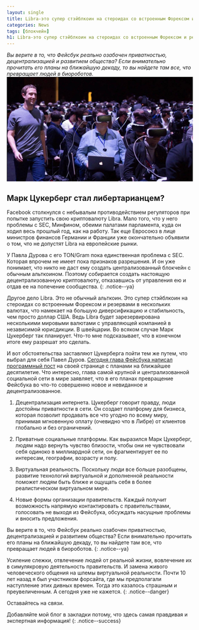 ```yaml
---
layout: single
title: Libra-это супер стэйблкоин на стероидах со встроенным Форексом и резервами в нескольких валютах
categories: News
tags: [блокчейн]
h1: Libra-это супер стэйблкоин на стероидах со встроенным Форексом и резервами в нескольких валютах
---
```

*Вы верите в то, что Фейсбук реально озабочен приватностью, децентрализацией и развитием общества? Если внимательно прочитать его планы на ближайшую декаду, то вы найдете там все, что превращает людей в биороботов.*
![mark](/assets/images/news/mark.jpg)


## Марк Цукерберг стал либертарианцем?

Facebook столкнулся с небывалым противодействием регуляторов при попытке запустить свою криптовалюту Libra. Мало того, что у него проблемы с SEC, Минфином, обеими палатами парламента, куда он ходил весь прошлый год, как на работу. Так еще Евросоюз в лице министров финансов Германии и Франции уже окончательно объявили о том, что не допустят Libra на европейские рынки.

У Павла Дурова с его TON/Gram пока единственная проблема с SEC. Которая впрочем не имеет пока признаков разрешения. И он уже понимает, что никто не даст ему создать централизованный блокчейн с обычным альткоином. Поэтому собирается создать настоящую децентрализованную криптовалюту, отказавшись от управления ею и отдав ее на попечение сообщества.
{: .notice--ya}


Другое дело Libra. Это не обычный альткоин. Это супер стэйблкоин на стероидах со встроенным Форексом и резервами в нескольких валютах, что намекает на большую диверсификацию и стабильность, чем просто доллар США. Ведь Libra будет зарезервирована несколькими мировыми валютами с управляющей компанией в независимой юрисдикции. В швейцарии. Во всяком случае Марк Цукерберг так планирует. Что-то мне подсказывает, что в конечном итоге ему разрешат это сделать.

И вот обстоятельства заставляют Цукерберга пойти тем же путем, что выбрал для себя Павел Дуров. [Сегодня глава Фейсбука написал программный пост](https://www.facebook.com/zuck/posts/10111311886191191)  на своей странице с планами на ближайшее десятилетие. Что интересно, глава самой крупной и централизованной социальной сети в мире заявляет, что в его планах превращение Фейсбука во что-то совершенно новое и невиданное и децентрализованное.

1. Децентрализация интернета. Цукерберг говорит правду, люди достойны приватности в сети. Он создает платформу для бизнеса, которая позволит продавать все что угодно по всему миру, принимая мгновенную оплату (очевидно что в Либре) от клиентов глобально и без ограничений.

2. Приватные социальные платформы. Как выразился Марк Цукерберг, людям надо вернуть чувство близости, чтобы они не чувствовали себя одиноко в миллиардной сети, он фрагментирует ее по интересам, географии, возрасту и полу.

3. Виртуальная реальность. Поскольку люди все больше разобщены, развитие технологий виртуальной и дополненной реальности поможет людям быть ближе и ощущать себя в более реалистическом виртуальном мире.

4. Новые формы организации правительств. Каждый получит возможность напрямую контактировать с правительствами, голосовать не выходя из Фейсбука, обсуждать насущные проблемы и вносить предложения.

Вы верите в то, что Фейсбук реально озабочен приватностью, децентрализацией и развитием общества? Если внимательно прочитать его планы на ближайшую декаду, то вы найдете там все, что превращает людей в биороботов. 
{: .notice--ya}

Усиление слежки, отвлечение людей от реальной жизни,  вовлечение их в симулякровую деятельность правительств. И замена живого человеческого общения на шлемы виртуальной реальности. Почти 10 лет назад я был участником форсайта, где мы предполагали наступление этих дивных времен. Тогда это казалось страшным и преувеличенным. А сегодня уже не кажется. 
{: .notice--danger}

Оставайтесь на связи.


Добавляйте мой блог в закладки потому, что здесь самая правдивая и экспертная информация!
{: .notice--success}